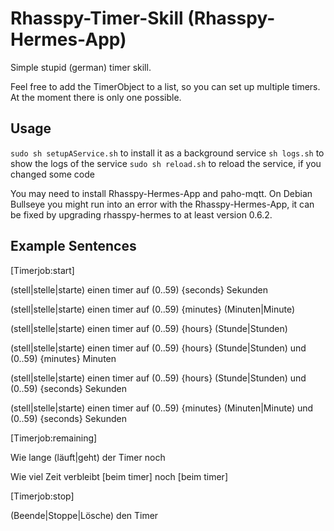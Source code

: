 # Rhasspy-Timer-Skill (Rhasspy-Hermes-App)
Simple stupid (german) timer skill.

Feel free to add the TimerObject to a list, so you can set up multiple timers. At the moment there is only one possible.

## Usage
`sudo sh setupAService.sh` to install it as a background service
`sh logs.sh` to show the logs of the service
`sudo sh reload.sh` to reload the service, if you changed some code

You may need to install Rhasspy-Hermes-App and paho-mqtt. On Debian Bullseye you might run into an error with the Rhasspy-Hermes-App, it can be fixed by upgrading rhasspy-hermes to at least version 0.6.2.

## Example Sentences

[Timerjob:start]

(stell|stelle|starte) einen timer auf (0..59) {seconds} Sekunden

(stell|stelle|starte) einen timer auf (0..59) {minutes} (Minuten|Minute)

(stell|stelle|starte) einen timer auf (0..59) {hours} (Stunde|Stunden)

(stell|stelle|starte) einen timer auf (0..59) {hours} (Stunde|Stunden) und (0..59) {minutes} Minuten

(stell|stelle|starte) einen timer auf (0..59) {hours} (Stunde|Stunden) und (0..59) {seconds} Sekunden

(stell|stelle|starte) einen timer auf (0..59) {minutes} (Minuten|Minute) und (0..59) {seconds} Sekunden

[Timerjob:remaining]

Wie lange (läuft|geht) der Timer noch

Wie viel Zeit verbleibt [beim timer] noch [beim timer]

[Timerjob:stop]

(Beende|Stoppe|Lösche) den Timer
